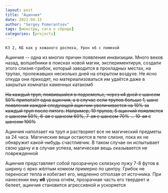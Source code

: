 ```yaml
---
layout: post
title: "Ацинчия"
date: 2021-04-15
author: "Sergey Pomerantsev"
tags: [монстры, сага о сброде]
categories: [projects]
---
```


```
КЗ 2, КБ как у кожаного доспеха, Урон к6 с помехой
```

Ацинчия -- одна из многих причин появления инквизиции. Много веков назад, волшебники в поисках новой магии, экспериментируя, создали этого слизня-грибок, который заводится в прохладных местах, на трупах, пролежавших несколько дней на открытом воздухе. Не ясно откуда они приходят, но материализоваться им удаётся даже в закрытых комнатах каменных катакомб

~~На каждый труп, появившийся в подземелье, через к4 дней с шансом 50% приползёт одна ацинчия, а в случае если трупов больше 1, шанс появления каждой следующей ацинчии увеличивается на 10% за каждый труп после пятого. Например, 10 трупов, 5 ацинчий появляется с шансом 50%, 6-ая с шансом 60%, 7-ая с шансом 70% ... 10-ая с шансом 100%~~

Ацинчия наползает на труп и растворяет все не магический предметы за 24 часа. Магические вещи остаются в теле слизня, пока их не обнаружит какой-нибудь счастливчик. В таком случае он испытывает свою удачу и в случае успеха, магическая вещь оказывается не поврежденной

Ацинчия представляет собой прозрачную склизкую лужу 7-8 футов в ширину с ярко жёлтым комком примерно по центру. Грибок не переносит тепла и избегает его, медленно отползая от источника. При нанесении ему ~~**к6**~~ урона огнём, прозрачная часть его твердеет и белеет, ацинчия становится агрессивной и ускоряется
